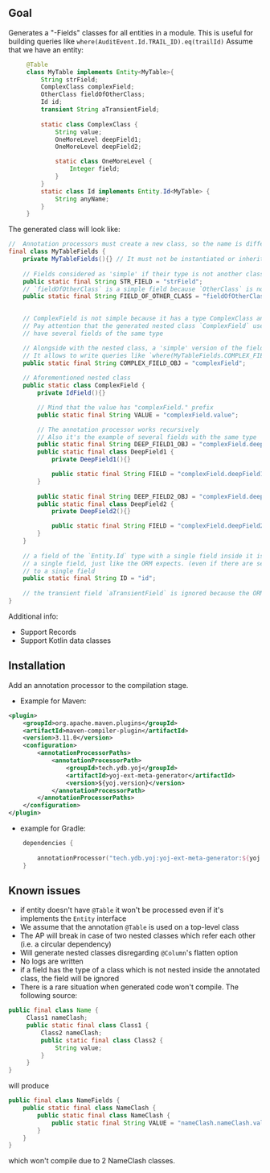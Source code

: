 ## Goal
Generates a "-Fields" classes for all entities in a module.
This is useful for building queries like `where(AuditEvent.Id.TRAIL_ID).eq(trailId)`
Assume that we have an entity:
```java
     @Table
     class MyTable implements Entity<MyTable>{
         String strField;
         ComplexClass complexField;
         OtherClass fieldOfOtherClass;
         Id id;
         transient String aTransientField;
         
         static class ComplexClass {
             String value;
             OneMoreLevel deepField1;
             OneMoreLevel deepField2;

             static class OneMoreLevel {
                 Integer field;
             }
         }
         static class Id implements Entity.Id<MyTable> {
             String anyName;
         }
     }
```
The generated class will look like:
```java
//  Annotation processors must create a new class, so the name is different
final class MyTableFields { 
    private MyTableFields(){} // It must not be instantiated or inherited
    
    // Fields considered as 'simple' if their type is not another class nested into current one
    public static final String STR_FIELD = "strField";
    // `fieldOfOtherClass` is a simple field because `OtherClass` is not inside the given class
    public static final String FIELD_OF_OTHER_CLASS = "fieldOfOtherClass";

    
    // ComplexField is not simple because it has a type ComplexClass and there is a nested class ComplexClass
    // Pay attention that the generated nested class `ComplexField` uses the field's name! It's necessary because we might
    // have several fields of the same type

    // Alongside with the nested class, a 'simple' version of the field will be generated with suffix _OBJ
    // It allows to write queries like `where(MyTableFields.COMPLEX_FIELD_OBJ).eq(new ComplexClass(...))`
    public static final String COMPLEX_FIELD_OBJ = "complexField";
    
    // Aforementioned nested class
    public static class ComplexField {
        private IdField(){}

        // Mind that the value has "complexField." prefix
        public static final String VALUE = "complexField.value"; 

        // The annotation processor works recursively
        // Also it's the example of several fields with the same type
        public static final String DEEP_FIELD1_OBJ = "complexField.deepField1";
        public static final class DeepField1 {
            private DeepField1(){}

            public static final String FIELD = "complexField.deepField1.field";
        }
        
        public static final String DEEP_FIELD2_OBJ = "complexField.deepField2";
        public static final class DeepField2 {
            private DeepField2(){}

            public static final String FIELD = "complexField.deepField2.field";
        }
    }
    
    // a field of the `Entity.Id` type with a single field inside it is a special case. It will be collapsed into
    // a single field, just like the ORM expects. (even if there are several nested classes that can be reduced 
    // to a single field 
    public static final String ID = "id";
    
    // the transient field `aTransientField` is ignored because the ORM ignores transient fields
}
```
Additional info:
- Support Records
- Support Kotlin data classes

## Installation
Add an annotation processor to the compilation stage. 
- Example for Maven:
```xml
<plugin>
    <groupId>org.apache.maven.plugins</groupId>
    <artifactId>maven-compiler-plugin</artifactId>
    <version>3.11.0</version>
    <configuration>
        <annotationProcessorPaths>
            <annotationProcessorPath>
                <groupId>tech.ydb.yoj</groupId>
                <artifactId>yoj-ext-meta-generator</artifactId>
                <version>${yoj.version}</version>
            </annotationProcessorPath>
        </annotationProcessorPaths>
    </configuration>
</plugin>
```
- example for Gradle:
```kotlin
    dependencies {
        
        annotationProcessor("tech.ydb.yoj:yoj-ext-meta-generator:${yoj.version}")
    }
```

## Known issues

- if entity doesn't have `@Table` it won't be processed even if it's implements the `Entity` interface
- We assume that the annotation `@Table` is used on a top-level class
- The AP will break in case of two nested classes which refer each other (i.e. a circular dependency) 
- Will generate nested classes disregarding `@Column`'s flatten option 
- No logs are written
- if a field has the type of a class which is not nested inside the annotated class, the field will be ignored
- There is a rare situation when generated code won't compile. The following source:
```java
public final class Name {
     Class1 nameClash;
     public static final class Class1 {
         Class2 nameClash;
         public static final class Class2 {
             String value;
         }
     }
}
```
will produce
```java
public final class NameFields {
    public static final class NameClash {
        public static final class NameClash {
            public static final String VALUE = "nameClash.nameClash.value";
        }
    }
}
```
which won't compile due to 2 NameClash classes.
